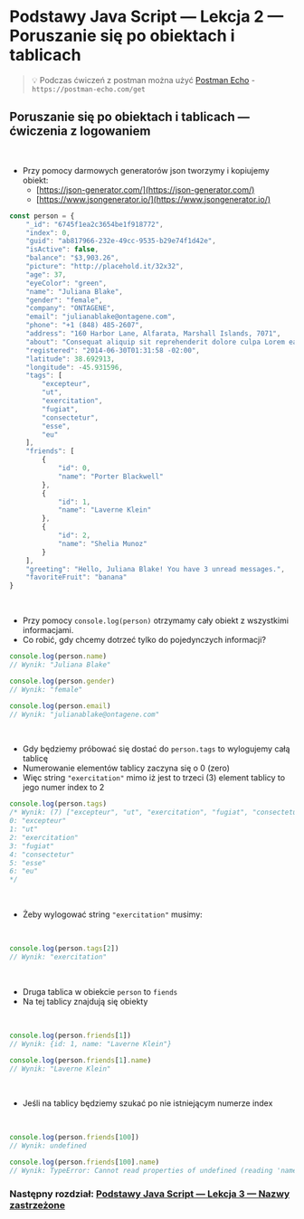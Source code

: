 # Podstawy Java Script — Lekcja 2 — Poruszanie się po obiektach i tablicach

> 💡 Podczas ćwiczeń z postman można użyć [Postman Echo](https://learning.postman.com/docs/developer/echo-api/) -
```https://postman-echo.com/get```

## Poruszanie się po obiektach i tablicach — ćwiczenia z logowaniem

<br>

* Przy pomocy darmowych generatorów json tworzymy i kopiujemy obiekt:
  * [https://json-generator.com/](https://json-generator.com/)
  * [https://www.jsongenerator.io/](https://www.jsongenerator.io/)

```jsx
const person = {
    "_id": "6745f1ea2c3654be1f918772",
    "index": 0,
    "guid": "ab817966-232e-49cc-9535-b29e74f1d42e",
    "isActive": false,
    "balance": "$3,903.26",
    "picture": "http://placehold.it/32x32",
    "age": 37,
    "eyeColor": "green",
    "name": "Juliana Blake",
    "gender": "female",
    "company": "ONTAGENE",
    "email": "julianablake@ontagene.com",
    "phone": "+1 (848) 485-2607",
    "address": "160 Harbor Lane, Alfarata, Marshall Islands, 7071",
    "about": "Consequat aliquip sit reprehenderit dolore culpa Lorem ea qui. Dolor occaecat elit tempor laboris laborum.",
    "registered": "2014-06-30T01:31:58 -02:00",
    "latitude": 38.692913,
    "longitude": -45.931596,
    "tags": [
        "excepteur",
        "ut",
        "exercitation",
        "fugiat",
        "consectetur",
        "esse",
        "eu"
    ],
    "friends": [
        {
            "id": 0,
            "name": "Porter Blackwell"
        },
        {
            "id": 1,
            "name": "Laverne Klein"
        },
        {
            "id": 2,
            "name": "Shelia Munoz"
        }
    ],
    "greeting": "Hello, Juliana Blake! You have 3 unread messages.",
    "favoriteFruit": "banana"
}
```

<br>

* Przy pomocy ```console.log(person)``` otrzymamy cały obiekt z wszystkimi informacjami.
* Co robić, gdy chcemy dotrzeć tylko do pojedynczych informacji?

```jsx
console.log(person.name)
// Wynik: "Juliana Blake"

console.log(person.gender)
// Wynik: "female"

console.log(person.email)
// Wynik: "julianablake@ontagene.com"
```

<br>

* Gdy będziemy próbować się dostać do ```person.tags``` to wylogujemy całą tablicę
* Numerowanie elementów tablicy zaczyna się o 0 (zero)
* Więc string ```"exercitation"``` mimo iż jest to trzeci (3) element tablicy to jego numer index to 2

```jsx
console.log(person.tags)
/* Wynik: (7) ["excepteur", "ut", "exercitation", "fugiat", "consectetur", …]
0: "excepteur"
1: "ut"
2: "exercitation"
3: "fugiat"
4: "consectetur"
5: "esse"
6: "eu"
*/
```

<br>

* Żeby wylogować string ```"exercitation"``` musimy:

<br>

```jsx
console.log(person.tags[2])
// Wynik: "exercitation"
```
<br>

* Druga tablica w obiekcie  ```person``` to ```fiends```
* Na tej tablicy znajdują się obiekty

<br>

```jsx
console.log(person.friends[1])
// Wynik: {id: 1, name: "Laverne Klein"}

console.log(person.friends[1].name)
// Wynik: "Laverne Klein"
```

<br>

* Jeśli na tablicy będziemy szukać po nie istniejącym numerze index

<br>

```jsx
console.log(person.friends[100])
// Wynik: undefined

console.log(person.friends[100].name)
// Wynik: TypeError: Cannot read properties of undefined (reading 'name')
```

### Następny rozdział: [Podstawy Java Script — Lekcja 3 — Nazwy zastrzeżone](lesson3.md)
